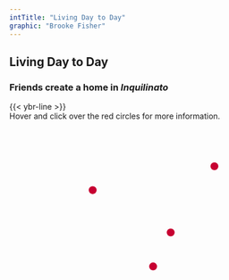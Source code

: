 ```yaml
---
intTitle: "Living Day to Day"
graphic: "Brooke Fisher"
---
```

<section class="interactive">
    <h2 class="interactive__title">
      Living Day to Day
    </h2>
    <h3 class="interactive__subhead">
      Friends create a home in <em>Inquilinato</em>
    </h3>
    {{< ybr-line >}}
    <div class="interactive__instructions">
      Hover and click over the red circles for more information.
    </div>
  <div class="interactive__image interactive__body">
    <svg id="interactive__svg" xmlns="http://www.w3.org/2000/svg" xmlns:xlink="http://www.w3.org/1999/xlink"
      viewBox="0 0 1154 758">
      <defs>
        <style>
          svg#interactive__svg {
            background-image: url("assets/photo-interactive.jpg");
            background-size: 100% 100%;
            background-repeat: no-repeat;
            max-width: 900px;
            width: 90%;
          }
          polygon {
            fill: transparent;
            cursor: pointer;
            transition: fill 0.2s
          }
          g circle {
            cursor: pointer;
          }
          g circle:hover {
            fill: #333;
          }
        </style>
      </defs>
      <g>
        <title>Floor</title>
        <polygon id="floor" class="cls-1"
          points="625 755 695 754 695 744 691 730 692 709 696 699 690 682 690 669 688 663 678 653 671 626 660 620 660 609 661 592 661 583 651 589 643 598 637 605 633 614 623 622 616 625 606 626 595 623 586 614 587 605 598 593 605 584 611 576 618 576 624 568 623 554 630 507 623 496 613 489 607 498 604 504 607 513 607 520 600 522 574 532 560 539 593 653 604 657 619 656 625 672 632 693 638 720 630 729 635 740 625 755" />
      </g>
      <g>
        <title>Wall</title>
        <polygon id="wall" class="cls-1"
          points="156 753 0 758 0 0 1152 0 1154 677 1139 660 1135 642 1130 632 1108 610 1113 586 1113 574 1114 559 1120 546 1127 531 1125 519 1112 510 1100 495 1095 479 1085 464 1063 458 1045 467 1026 484 1014 493 995 500 982 503 975 490 966 473 961 464 950 460 953 442 954 427 963 412 967 401 969 394 960 387 949 384 941 380 929 378 922 375 915 370 929 359 931 352 932 345 934 332 935 307 927 294 900 287 886 289 869 302 858 320 851 332 849 349 843 336 836 324 829 316 822 311 817 292 813 274 803 263 785 265 783 271 771 271 771 261 764 264 759 257 743 255 726 263 705 269 696 272 693 244 689 217 682 204 669 195 660 186 657 175 663 156 653 130 641 121 619 125 609 135 604 149 594 141 584 147 578 163 574 170 557 188 539 209 527 226 536 233 569 228 591 224 597 221 598 240 592 256 596 266 599 279 597 287 581 290 572 301 557 303 538 304 522 299 512 301 500 317 492 329 480 343 467 325 455 310 449 301 441 292 427 298 420 291 411 287 399 287 393 282 380 283 377 271 365 269 358 250 364 235 366 226 357 217 346 210 339 202 332 197 327 193 319 197 311 205 299 184 294 162 292 146 285 137 271 138 258 138 244 140 236 146 226 152 214 159 211 167 217 184 235 250 233 268 239 289 240 295 234 300 239 311 240 320 217 308 190 309 170 316 140 333 132 337 127 330 117 326 99 339 91 352 88 367 97 378 103 381 99 389 93 400 85 405 94 411 101 428 105 443 112 453 114 460 101 469 89 491 79 520 79 533 83 596 102 640 125 668 136 697 148 729 156 753" />
      </g>
      <g>
        <title>Bed</title>
        <polygon id="bed" class="cls-1"
          points="754 755 806 749 822 750 850 749 875 753 923 755 972 751 1011 741 1050 728 1091 718 1112 709 1135 694 1144 681 1138 650 1130 632 1115 616 1092 593 1080 583 981 495 950 460 940 471 920 506 912 535 919 570 924 597 934 640 940 673 931 744 877 741 884 673 881 652 860 629 844 608 832 600 806 605 792 614 771 627 750 639 740 656 735 682 729 714 726 724 679 633 696 586 720 565 737 557 761 542 782 526 793 487 800 449 805 427 807 417 797 422 788 449 781 456 767 461 756 451 749 436 760 439 770 430 783 404 789 388 808 355 817 345 829 346 849 349 828 320 822 311 805 330 787 337 768 342 757 347 748 347 754 364 748 373 739 375 740 386 744 402 741 422 740 450 731 462 717 470 703 480 683 497 670 515 664 540 655 585 678 657 688 663 692 695 690 713 691 730 700 747 702 754 754 755" />
      </g>
      <g>
        <title>Bags</title>
        <polygon id="bags" class="cls-1"
          points="214 159 230 155 241 146 250 143 260 144 275 142 287 144 294 162 293 180 302 197 311 210 323 202 342 212 351 224 360 224 364 235 354 250 365 269 377 271 381 296 385 286 399 287 411 287 420 291 429 313 436 304 432 296 449 301 454 315 475 340 482 347 492 329 500 317 512 305 522 299 533 303 552 307 572 301 551 324 547 342 539 350 541 370 541 404 535 427 512 425 499 423 488 424 481 439 451 450 429 450 416 421 409 402 401 392 389 384 382 379 380 372 372 372 353 367 327 355 304 353 288 356 274 361 267 346 261 337 254 330 245 299 234 259 238 246 230 228 221 192 216 178 211 167 214 159" />
      </g>
      <g id="dot-wall">
        <circle fill="#C70032" cx="933" cy="208" r="18"/>
      </g>
      <g id="dot-bags">
        <circle fill="#C70032" cx="379" cy="317" r="18"/>
      </g>
      <g id="dot-floor">
        <circle fill="#C70032" cx="654" cy="665" r="18"/>
      </g>
      <g id="dot-bed">
        <circle fill="#C70032" cx="734" cy="510" r="18"/>
      </g>
    </svg>
    <div class="hidden" id="room__info"></div>
  </div>
</section>

<script>
  var floor = document.getElementById('floor');
  var bed = document.getElementById('bed');
  var wall = document.getElementById('wall');
  var bags = document.getElementById('bags');
  var floorCircle = document.getElementById('dot-floor');
  var bedCircle = document.getElementById('dot-bed');
  var wallCircle = document.getElementById('dot-wall');
  var bagsCircle = document.getElementById('dot-bags');
  var infoBox = document.getElementById('room__info');
  var svg = document.querySelector('svg');
  var svgPos = svg.getBoundingClientRect();

  
  /**
   * Puts a red overlay onto parts of the image when hovered
   * @params {object} picSection 
  */
  function hoverRed(picSection) {
    picSection.style.fill = "rgba(199, 0, 50, 0.36)";
  }

  function stopHover(picSection) {
    picSection.style.fill = "rgba(199, 0, 50, 0)";
  }

  floorCircle.onmouseenter = function () { hoverRed(floor) };

  floorCircle.onmouseleave = function () { stopHover(floor) };

  wallCircle.onmouseenter = function () { hoverRed(wall) };

  wallCircle.onmouseleave = function () { stopHover(wall) };

  bagsCircle.onmouseenter = function () { hoverRed(bags) };

  bagsCircle.onmouseleave = function () { stopHover(bags) };

  bedCircle.onmouseenter = function () { hoverRed(bed) };

  bedCircle.onmouseleave = function () { stopHover(bed) };

  // On click, the infomration appears
  floorCircle.onclick = function () {
    var floorCircPos = floorCircle.getBoundingClientRect();
    console.log(floorCircPos);
    var html = '';
    html += '<p>Many Venezuelans rent out <em>Inquilinato</em>, or daily rooms, to sleep in. Rooms cost an average of $10 USD per day. Even though one room averages just 2 meters by 2 meters (43 square feet), it usually houses multiple families at a time</p>';
    if (infoBox.innerHTML != html) {
      infoBox.innerHTML = html;
    } else {
      infoBox.classList.toggle('hidden');
      infoBox.style.top = floorCircPos.x;
    }
  }

  bedCircle.onclick = function () {
    var html = '';
    html += '<p>Each room has one bed, so at night, the friends pull out rollaway beds to sleep on. It is common to develop bed sores and rashes from sleeping in such tight quarters.</p>';
    if (infoBox.innerHTML != html) {
      infoBox.innerHTML = html;
    } else {
      infoBox.classList.toggle('hidden');
    }
  }

  bagsCircle.onclick = function () {
    var html = '';
    html += '<p>Venezuelans crossing over the border by foot leave with the clothes on their back and the few items they can stuff into a handful of suitcases, backpacks or duffel bags.</p>';
    if (infoBox.innerHTML != html) {
      infoBox.innerHTML = html;
    } else {
      infoBox.classList.toggle('hidden');
    }
  }

  wallCircle.onclick = function () {
    var html = '';
    html += '<p>There are no windows in this tiny room, which is part of a hall-style dorm. The only entertainment is a small TV atop a dresser which everyone in the room shares.</p>';
    if (infoBox.innerHTML != html) {
      infoBox.innerHTML = html;
    } else {
      infoBox.classList.toggle('hidden');
    }
  }
</script>